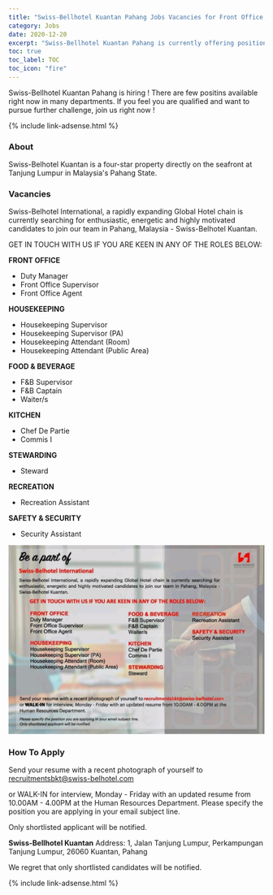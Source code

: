 ```yaml
---
title: "Swiss-Bellhotel Kuantan Pahang Jobs Vacancies for Front Office, Housekeeping, F&B, Kitchen, Stewarding,etc." 
category: Jobs 
date: 2020-12-20
excerpt: "Swiss-Bellhotel Kuantan Pahang is currently offering position for Front Office, Housekeeping, F&B, Kitchen, Stewarding, Recreation, Security"] 
toc: true 
toc_label: TOC 
toc_icon: "fire" 
--- 
```


Swiss-Bellhotel Kuantan Pahang is hiring ! There are few positins available right now in many departments. If you feel you are qualified and want to pursue further challenge, join us right now !

{% include link-adsense.html %} 

### About
Swiss-Belhotel Kuantan is a four-star property directly on the seafront at Tanjung Lumpur in Malaysia's Pahang State.

### Vacancies
Swiss-Belhotel International, a rapidly expanding Global Hotel chain is currently searching for enthusiastic, energetic and highly motivated candidates to join our team in Pahang, Malaysia - Swiss-Belhotel Kuantan.

GET IN TOUCH WITH US IF YOU ARE KEEN IN ANY OF THE ROLES BELOW:

**FRONT OFFICE**
- Duty Manager
- Front Office Supervisor
- Front Office Agent

**HOUSEKEEPING**
- Housekeeping Supervisor
- Housekeeping Supervisor (PA)
- Housekeeping Attendant (Room)
- Housekeeping Attendant (Public Area)

**FOOD & BEVERAGE**
- F&B Supervisor
- F&B Captain
- Waiter/s

**KITCHEN**
- Chef De Partie
- Commis I

**STEWARDING** 
- Steward

**RECREATION**
- Recreation Assistant

**SAFETY & SECURITY**
- Security Assistant

![Swiss Belhotel Kuantan Pahang Jobs!](/assets/images/2020-12/swiss-belhotel-kuantan-pahang-vacancies.jpg "Swiss Belhotel Kuantan Pahang Jobs")

### How To Apply
Send your resume with a recent photograph of yourself to recruitmentsbkt@swiss-belhotel.com

or WALK-IN for interview, Monday - Friday with an updated resume from 10.00AM - 4.00PM at the
Human Resources Department.
Please specify the position you are applying in your email subject line.

Only shortlisted applicant will be notified.

**Swiss-Bellhotel Kuantan**
Address: 1, Jalan Tanjung Lumpur, Perkampungan Tanjung Lumpur, 26060 Kuantan, Pahang

We regret that only shortlisted candidates will be notified.

{% include link-adsense.html %} 